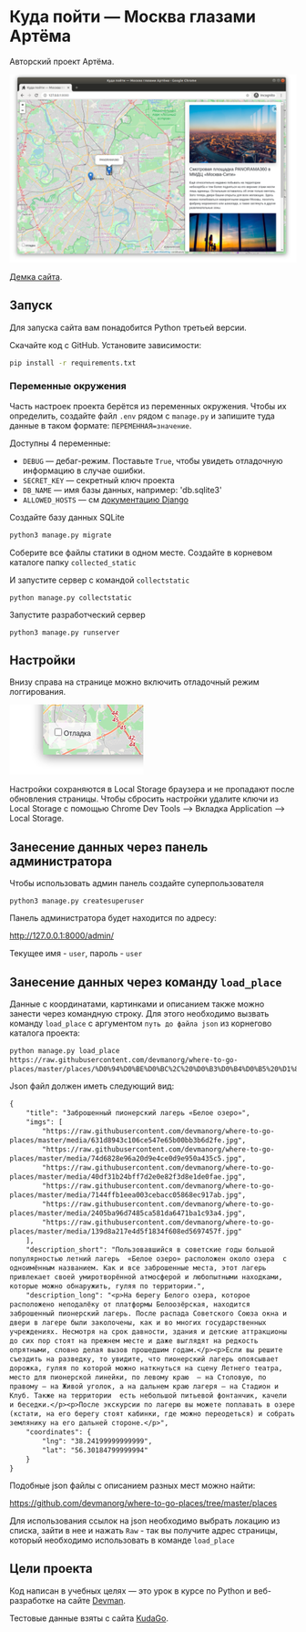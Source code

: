 # Куда пойти — Москва глазами Артёма

Авторский проект Артёма.

![&#x41A;&#x443;&#x434;&#x430; &#x43F;&#x43E;&#x439;&#x442;&#x438;](.gitbook/assets/site.png)

[Демка сайта](https://devmanorg.github.io/where-to-go-frontend/).

## Запуск

Для запуска сайта вам понадобится Python третьей версии.

Скачайте код с GitHub. Установите зависимости:

```sh
pip install -r requirements.txt
```

### Переменные окружения

Часть настроек проекта берётся из переменных окружения. Чтобы их определить, создайте файл `.env` рядом с `manage.py` и запишите туда данные в таком формате: `ПЕРЕМЕННАЯ=значение`.

Доступны 4 переменные:
- `DEBUG` — дебаг-режим. Поставьте `True`, чтобы увидеть отладочную информацию в случае ошибки.
- `SECRET_KEY` — секретный ключ проекта
- `DB_NAME` — имя базы данных, например: 'db.sqlite3'
- `ALLOWED_HOSTS` — см [документацию Django](https://docs.djangoproject.com/en/3.1/ref/settings/#allowed-hosts)

Создайте базу данных SQLite

```sh
python3 manage.py migrate
```

Соберите все файлы статики в одном месте. Создайте в корневом каталоге папку `collected_static`

И запустите сервер с командой `collectstatic`
```
python manage.py collectstatic
```

Запустите разработческий сервер

```
python3 manage.py runserver
```

## Настройки

Внизу справа на странице можно включить отладочный режим логгирования.

![debug mode](.gitbook/assets/debug-option.png)

Настройки сохраняются в Local Storage браузера и не пропадают после обновления страницы. Чтобы сбросить настройки удалите ключи из Local Storage с помощью Chrome Dev Tools —&gt; Вкладка Application —&gt; Local Storage.


## Занесение данных через панель администратора

Чтобы использовать админ панель создайте суперпользователя

```
python3 manage.py createsuperuser
```
Панель администратора будет находится по адресу:

http://127.0.0.1:8000/admin/

Текущее имя - `user`, пароль - `user`

## Занесение данных через команду `load_place`

Данные с координатами, картинками и описанием также можно занести
через командную строку. Для этого необходимо вызвать команду
`load_place` с аргументом `путь до файла json` из корнегово каталога проекта:

```
python manage.py load_place https://raw.githubusercontent.com/devmanorg/where-to-go-places/master/places/%D0%94%D0%BE%D0%BC%2C%20%D0%B3%D0%B4%D0%B5%20%D1%81%D0%BD%D0%B8%D0%BC%D0%B0%D0%BB%D1%81%D1%8F%20%D1%84%D0%B8%D0%BB%D1%8C%D0%BC%20%C2%AB%D0%9F%D0%BE%D0%BA%D1%80%D0%BE%D0%B2%D1%81%D0%BA%D0%B8%D0%B5%20%D0%B2%D0%BE%D1%80%D0%BE%D1%82%D0%B0%C2%BB.json
```
Json файл должен иметь следующий вид:

```pycon
{
    "title": "Заброшенный пионерский лагерь «Белое озеро»",
    "imgs": [
        "https://raw.githubusercontent.com/devmanorg/where-to-go-places/master/media/631d8943c106ce547e65b00bb3b6d2fe.jpg",
        "https://raw.githubusercontent.com/devmanorg/where-to-go-places/master/media/74d6828e96a20d9e4ce0d9e950a435c5.jpg",
        "https://raw.githubusercontent.com/devmanorg/where-to-go-places/master/media/40df31b24bff7d2e0e82f3d8e1de0fae.jpg",
        "https://raw.githubusercontent.com/devmanorg/where-to-go-places/master/media/7144ffb1eea003cebacc05868ec917ab.jpg",
        "https://raw.githubusercontent.com/devmanorg/where-to-go-places/master/media/2405ba96d7485ca581da6471ba1c93a4.jpg",
        "https://raw.githubusercontent.com/devmanorg/where-to-go-places/master/media/139d8a217e4d5f1834f608ed5697457f.jpg"
    ],
    "description_short": "Пользовавшийся в советские годы большой популярностью летний лагерь  «Белое озеро» расположен около озера  с одноимённым названием. Как и все заброшенные места, этот лагерь привлекает своей умиротворённой атмосферой и любопытными находками, которые можно обнаружить, гуляя по территории.",
    "description_long": "<p>На берегу Белого озера, которое расположено неподалёку от платформы Белоозёрская, находится заброшенный пионерский лагерь. После распада Советского Союза окна и двери в лагере были заколочены, как и во многих государственных учреждениях. Несмотря на срок давности, здания и детские аттракционы  до сих пор стоят на прежнем месте и даже выглядят на редкость опрятными, словно делая вызов прошедшим годам.</p><p>Если вы решите съездить на разведку, то увидите, что пионерский лагерь опоясывает дорожка, гуляя по которой можно наткнуться на сцену Летнего театра, место для пионерской линейки, по левому краю  — на Столовую, по правому — на Живой уголок, а на дальнем краю лагеря — на Стадион и Клуб. Также на территории  есть небольшой питьевой фонтанчик, качели  и беседки.</p><p>После экскурсии по лагерю вы можете поплавать в озере (кстати, на его берегу стоят кабинки, где можно переодеться) и собрать землянику на его дальней стороне.</p>",
    "coordinates": {
        "lng": "38.24199999999999",
        "lat": "56.30184799999994"
    }
}
```

Подобные json файлы с описанием разных мест можно найти:

https://github.com/devmanorg/where-to-go-places/tree/master/places

Для использования ссылок на json необходимо выбрать локацию из списка, зайти в нее и нажать `Raw` - так вы получите адрес страницы, который необходимо использовать в команде `load_place`

## Цели проекта

Код написан в учебных целях — это урок в курсе по Python и веб-разработке на сайте [Devman](https://dvmn.org).

Тестовые данные взяты с сайта [KudaGo](https://kudago.com).

